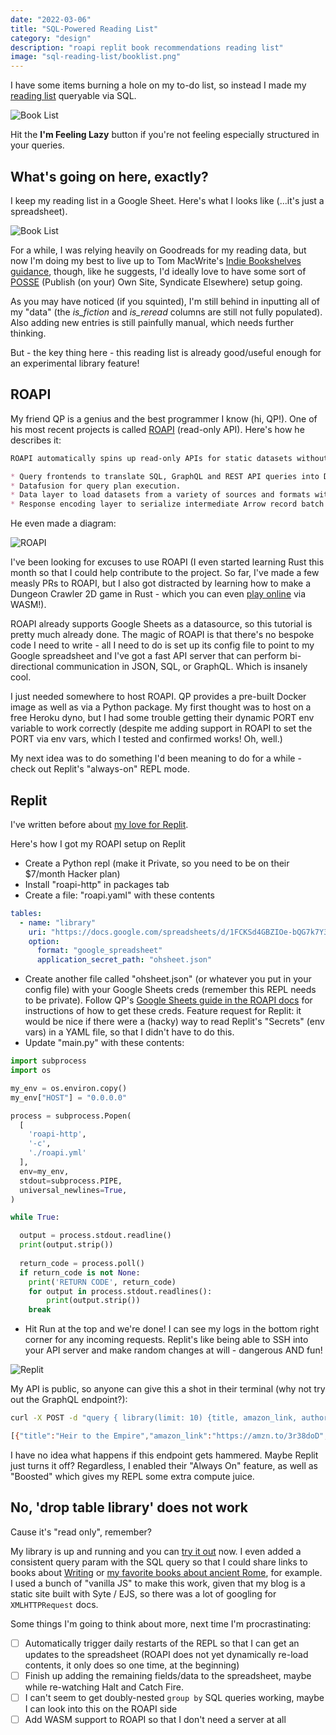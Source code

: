 ```yaml
---
date: "2022-03-06"
title: "SQL-Powered Reading List"
category: "design"
description: "roapi replit book recommendations reading list"
image: "sql-reading-list/booklist.png"
---
```


I have some items burning a hole on my to-do list, so instead I made my [reading list](/library) queryable via SQL.

![Book List](/img/sql-reading-list/booklist.png)

Hit the **I'm Feeling Lazy** button if you're not feeling especially structured in your queries.

## What's going on here, exactly?

I keep my reading list in a Google Sheet. Here's what I looks like (...it's just a spreadsheet). 

![Book List](/img/sql-reading-list/spreadsheet.png)

For a while, I was relying heavily on Goodreads for my reading data, but now I'm doing my best to live up to Tom MacWrite's [Indie Bookshelves guidance](/https://macwright.com/2022/02/24/indie-bookshelves.html), though, like he suggests, I'd ideally love to have some sort of [POSSE](https://indieweb.org/POSSE) (Publish (on your) Own Site, Syndicate Elsewhere) setup going.

As you may have noticed (if you squinted), I'm still behind in inputting all of my "data" (the *is_fiction* and *is_reread* columns are still not fully populated). Also adding new entries is still painfully manual, which needs further thinking.

But - the key thing here - this reading list is already good/useful enough for an experimental library feature!

## ROAPI

My friend QP is a genius and the best programmer I know (hi, QP!). One of his most recent projects is called [ROAPI](https://roapi.github.io/docs/index.html) (read-only API). Here's how he describes it:

```markdown
ROAPI automatically spins up read-only APIs for static datasets without requiring you to write a single line of code. It builds on top of Apache Arrow and Datafusion. The core of its design can be boiled down to the following:

* Query frontends to translate SQL, GraphQL and REST API queries into Datafusion plans.
* Datafusion for query plan execution.
* Data layer to load datasets from a variety of sources and formats with automatic schema inference.
* Response encoding layer to serialize intermediate Arrow record batch into various formats requested by client.
```

He even made a diagram:

![ROAPI](/img/sql-reading-list/roapi.svg)

I've been looking for excuses to use ROAPI (I even started learning Rust this month so that I could help contribute to the project. So far, I've made a few measly PRs to ROAPI, but I also got distracted by learning how to make a Dungeon Crawler 2D game in Rust - which you can even [play online](https://whatrocks.github.io/rusty-dungeon/) via WASM!).

ROAPI already supports Google Sheets as a datasource, so this tutorial is pretty much already done. The magic of ROAPI is that there's no bespoke code I need to write - all I need to do is set up its config file to point to my Google spreadsheet and I've got a fast API server that can perform bi-directional communication in JSON, SQL, or GraphQL. Which is insanely cool.

I just needed somewhere to host ROAPI. QP provides a pre-built Docker image as well as via a Python package. My first thought was to host on a free Heroku dyno, but I had some trouble getting their dynamic PORT env variable to work correctly (despite me adding support in ROAPI to set the PORT via env vars, which I tested and confirmed works! Oh, well.)

My next idea was to do something I'd been meaning to do for a while - check out Replit's "always-on" REPL mode.

## Replit

I've written before about [my love for Replit](/computers-by-the-decade). 

Here's how I got my ROAPI setup on Replit
* Create a Python repl (make it Private, so you need to be on their $7/month Hacker plan)
* Install "roapi-http" in packages tab
* Create a file: "roapi.yaml" with these contents

```yaml
tables:
  - name: "library"
    uri: "https://docs.google.com/spreadsheets/d/1FCKSd4GBZIOe-bQG7k7Y3oA_MqMrxEx0QDzdkrkzIgI/edit"
    option:
      format: "google_spreadsheet"
      application_secret_path: "ohsheet.json"
```

* Create another file called "ohsheet.json" (or whatever you put in your config file) with your Google Sheets creds (remember this REPL needs to be private). Follow QP's [Google Sheets guide in the ROAPI docs](https://roapi.github.io/docs/config/dataset-formats/gsheet.html) for instructions of how to get these creds. Feature request for Replit: it would be nice if there were a (hacky) way to read Replit's "Secrets" (env vars) in a YAML file, so that I didn't have to do this.
* Update "main.py" with these contents:

```python
import subprocess
import os

my_env = os.environ.copy()
my_env["HOST"] = "0.0.0.0"

process = subprocess.Popen(
  [
    'roapi-http',
    '-c',
    './roapi.yml'
  ],
  env=my_env,
  stdout=subprocess.PIPE,
  universal_newlines=True,
)

while True:

  output = process.stdout.readline()
  print(output.strip())
  
  return_code = process.poll()
  if return_code is not None:
    print('RETURN CODE', return_code)
    for output in process.stdout.readlines():
        print(output.strip())
    break  
```
* Hit Run at the top and we're done! I can see my logs in the bottom right corner for any incoming requests. Replit's like being able to SSH into your API server and make random changes at will - dangerous AND fun!

![Replit](/img/sql-reading-list/replit.png)

My API is public, so anyone can give this a shot in their terminal (why not try out the GraphQL endpoint?):

```bash
curl -X POST -d "query { library(limit: 10) {title, amazon_link, author, is_favorite} }" https://roapi-library.whatrocks.repl.co/api/graphql

[{"title":"Heir to the Empire","amazon_link":"https://amzn.to/3r38doD","author":"Timothy Zahn","is_favorite":false},{"title":"Dark Force Rising","amazon_link":"https://amzn.to/3pXfpkE","author":"Timothy Zahn","is_favorite":false},{"title":"The Making of Prince of Persia","amazon_link":"https://amzn.to/2Pcc7gE","author":"Jordan Mechner","is_favorite":false},{"title":"Butcher's Crossing","amazon_link":"https://amzn.to/3kvbGtz","author":"John  Williams","is_favorite":true},{"title":"Surely You're Joking, Mr. Feynman!: Adventures of a Curious Character","amazon_link":"https://amzn.to/2MxqkUu","author":"Richard P. Feynman","is_favorite":false},{"title":"This Boy's Life","amazon_link":"https://amzn.to/3r8gqru","author":"Tobias Wolff","is_favorite":true},{"title":"The Once and Future King","amazon_link":"https://amzn.to/2NErKgH","author":"T.H. White","is_favorite":false},{"title":"The Knight","amazon_link":"https://amzn.to/3bLgUNH","author":"Gene Wolfe","is_favorite":false},{"title":"Birds Without Wings","amazon_link":"https://amzn.to/3r5oQQi","author":"Louis de Bernières","is_favorite":false},{"title":"Cryptonomicon","amazon_link":"https://amzn.to/2O402cV","author":"Neal Stephenson","is_favorite":false}]
```

I have no idea what happens if this endpoint gets hammered. Maybe Replit just turns it off? Regardless, I enabled their "Always On" feature, as well as "Boosted" which gives my REPL some extra compute juice.

## No, 'drop table library' does not work

Cause it's "read only", remember?

My library is up and running and you can [try it out](/library) now. I even added a consistent query param with the SQL query so that I could share links to books about [Writing](/library/?sql=select+author%2C+title%2C+cover_url%2C+amazon_link+from+library+where+topic+%3D+%27Writing%27+order+by+year_read+desc%3B) or [my favorite books about ancient Rome](/library/?sql=select+author%2C+title%2C+cover_url%2C+amazon_link+from+library+where+is_favorite+%3D+true+and+topic+%3D+%27Ancient+Rome%27+order+by+year_read+desc%3B), for example. I used a bunch of "vanilla JS" to make this work, given that my blog is a static site built with Syte / EJS, so there was a lot of googling for `XMLHTTPRequest` docs.

Some things I'm going to think about more, next time I'm procrastinating:

- [ ] Automatically trigger daily restarts of the REPL so that I can get an updates to the spreadsheet (ROAPI does not yet dynamically re-load contents, it only does so one time, at the beginning)
- [ ] Finish up adding the remaining fields/data to the spreadsheet, maybe while re-watching Halt and Catch Fire.
- [ ] I can't seem to get doubly-nested `group by` SQL queries working, maybe I can look into this on the ROAPI side
- [ ] Add WASM support to ROAPI so that I don't need a server at all